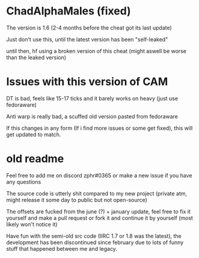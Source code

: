 # ChadAlphaMales (fixed)

The version is 1.6 (2-4 months before the cheat got its last update)

Just don't use this, until the latest version has been "self-leaked"

until then, hf using a broken version of this cheat (might aswell be worse than the leaked version)

# Issues with this version of CAM

DT is bad, feels like 15-17 ticks and it barely works on heavy (just use fedoraware)

Anti warp is really bad, a scuffed old version pasted from fedoraware

If this changes in any form (If i find more issues or some get fixed), this will get updated to match.

# old readme
Feel free to add me on discord zphr#0365 or make a new issue if you have any questions

The source code is utterly shit compared to my new project (private atm, might release it some day to public but not open-source)

The offsets are fucked from the june (?) + january update, feel free to fix it yourself and make a pull request or fork it and continue it by yourself (most likely won't notice it)

Have fun with the semi-old src code (IIRC 1.7 or 1.8 was the latest), the development has been discontinued since february due to lots of funny stuff that happened between me and legacy.

